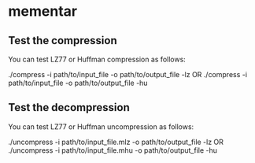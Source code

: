 # mementar

## Test the compression

You can test LZ77 or Huffman compression as follows:

./compress -i path/to/input_file -o path/to/output_file -lz
OR
./compress -i path/to/input_file -o path/to/output_file -hu

## Test the decompression

You can test LZ77 or Huffman uncompression as follows:

./uncompress -i path/to/input_file.mlz -o path/to/output_file -lz
OR
./uncompress -i path/to/input_file.mhu -o path/to/output_file -hu

